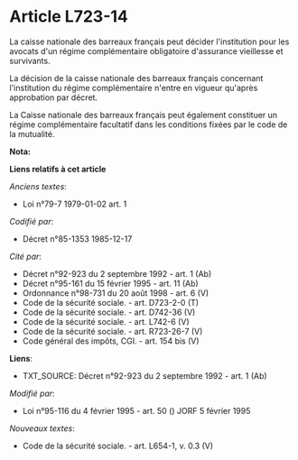 # Article L723-14

La caisse nationale des barreaux français peut décider l'institution pour les avocats d'un régime complémentaire obligatoire
d'assurance vieillesse et survivants. 

La décision de la caisse nationale des barreaux français concernant l'institution du régime complémentaire n'entre en vigueur
qu'après approbation par décret. 

La Caisse nationale des barreaux français peut également constituer un régime complémentaire facultatif dans les conditions
fixées par le code de la mutualité.

**Nota:**



**Liens relatifs à cet article**

_Anciens textes_:

  - Loi n°79-7 1979-01-02 art. 1

_Codifié par_:

  - Décret n°85-1353 1985-12-17

_Cité par_:

  - Décret n°92-923 du 2 septembre 1992 - art. 1 (Ab)
  - Décret n°95-161 du 15 février 1995 - art. 11 (Ab)
  - Ordonnance n°98-731 du 20 août 1998 - art. 6 (V)
  - Code de la sécurité sociale. - art. D723-2-0 (T)
  - Code de la sécurité sociale. - art. D742-36 (V)
  - Code de la sécurité sociale. - art. L742-6 (V)
  - Code de la sécurité sociale. - art. R723-26-7 (V)
  - Code général des impôts, CGI. - art. 154 bis (V)

**Liens**:

  - TXT_SOURCE: Décret n°92-923 du 2 septembre 1992 - art. 1 (Ab)

_Modifié par_:

  - Loi n°95-116 du 4 février 1995 - art. 50 () JORF 5 février 1995

_Nouveaux textes_:

  - Code de la sécurité sociale. - art. L654-1, v. 0.3 (V)
